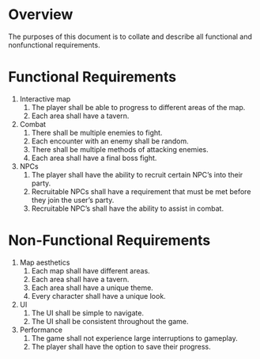 # Overview

The purposes of this document is to collate and describe all functional and nonfunctional requirements.

# Functional Requirements

1. Interactive map
	1. The player shall be able to progress to different areas of the map.
	1. Each area shall have a tavern.
1. Combat
	1. There shall be multiple enemies to fight.
	1. Each encounter with an enemy shall be random.
	1. There shall be multiple methods of attacking enemies.
	1. Each area shall have a final boss fight.
1. NPCs
	1. The player shall have the ability to recruit certain NPC’s into their party.
	1. Recruitable NPCs shall have a requirement that must be met before they join the user’s party.
	1. Recruitable NPC’s shall have the ability to assist in combat.

# Non-Functional Requirements

1. Map aesthetics
	1. Each map shall have different areas.
	1. Each area shall have a tavern.
 	1. Each area shall have a unique theme.
 	1. Every character shall have a unique look.
1. UI
	1. The UI shall be simple to navigate.
	1. The UI shall be consistent throughout the game.
1. Performance
	1. The game shall not experience large interruptions to gameplay.
	1. The player shall have the option to save their progress.
